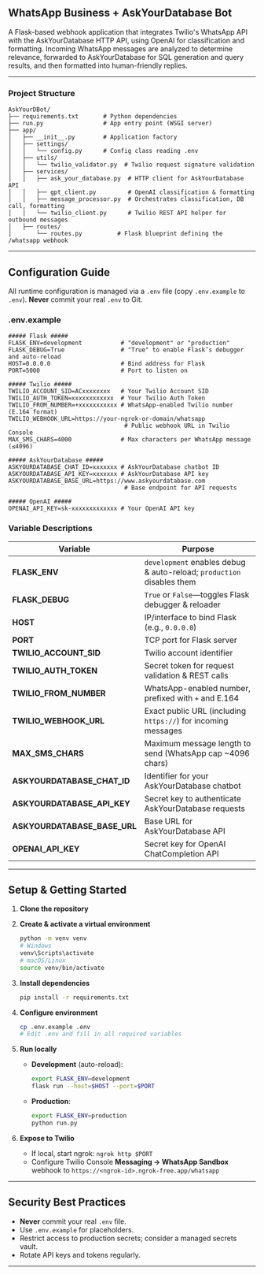 ## WhatsApp Business + AskYourDatabase Bot

A Flask-based webhook application that integrates Twilio's WhatsApp API with the AskYourDatabase HTTP API, using OpenAI for classification and formatting. Incoming WhatsApp messages are analyzed to determine relevance, forwarded to AskYourDatabase for SQL generation and query results, and then formatted into human-friendly replies.

---

### Project Structure

```
AskYourDBot/
├── requirements.txt       # Python dependencies
├── run.py                 # App entry point (WSGI server)
├── app/
│   ├── __init__.py        # Application factory
│   ├── settings/
│   │   └── config.py      # Config class reading .env
│   ├── utils/
│   │   └── twilio_validator.py  # Twilio request signature validation
│   ├── services/
│   │   ├── ask_your_database.py  # HTTP client for AskYourDatabase API
│   │   ├── gpt_client.py         # OpenAI classification & formatting
│   │   ├── message_processor.py  # Orchestrates classification, DB call, formatting
│   │   └── twilio_client.py      # Twilio REST API helper for outbound messages
│   ├── routes/
│       └── routes.py          # Flask blueprint defining the /whatsapp webhook
```

---

## Configuration Guide

All runtime configuration is managed via a `.env` file (copy `.env.example` to `.env`). **Never** commit your real `.env` to Git.

### .env.example

```dotenv
##### Flask #####
FLASK_ENV=development           # "development" or "production"
FLASK_DEBUG=True                # "True" to enable Flask’s debugger and auto-reload
HOST=0.0.0.0                    # Bind address for Flask
PORT=5000                       # Port to listen on

##### Twilio #####
TWILIO_ACCOUNT_SID=ACxxxxxxxx   # Your Twilio Account SID
TWILIO_AUTH_TOKEN=xxxxxxxxxxxx  # Your Twilio Auth Token
TWILIO_FROM_NUMBER=+xxxxxxxxxxx # WhatsApp-enabled Twilio number (E.164 format)
TWILIO_WEBHOOK_URL=https://your-ngrok-or-domain/whatsapp
                                 # Public webhook URL in Twilio Console
MAX_SMS_CHARS=4000              # Max characters per WhatsApp message (≤4096)

##### AskYourDatabase #####
ASKYOURDATABASE_CHAT_ID=xxxxxxx # AskYourDatabase chatbot ID
ASKYOURDATABASE_API_KEY=xxxxxxx # AskYourDatabase API key
ASKYOURDATABASE_BASE_URL=https://www.askyourdatabase.com
                                 # Base endpoint for API requests

##### OpenAI #####
OPENAI_API_KEY=sk-xxxxxxxxxxxxx # Your OpenAI API key
```

### Variable Descriptions

| Variable                     | Purpose                                                               |
| ---------------------------- | --------------------------------------------------------------------- |
| **FLASK_ENV**                | `development` enables debug & auto-reload; `production` disables them |
| **FLASK_DEBUG**              | `True` or `False`—toggles Flask debugger & reloader                   |
| **HOST**                     | IP/interface to bind Flask (e.g., `0.0.0.0`)                          |
| **PORT**                     | TCP port for Flask server                                             |
| **TWILIO_ACCOUNT_SID**       | Twilio account identifier                                             |
| **TWILIO_AUTH_TOKEN**        | Secret token for request validation & REST calls                      |
| **TWILIO_FROM_NUMBER**       | WhatsApp-enabled number, prefixed with `+` and E.164                  |
| **TWILIO_WEBHOOK_URL**       | Exact public URL (including `https://`) for incoming messages         |
| **MAX_SMS_CHARS**            | Maximum message length to send (WhatsApp cap \~4096 chars)            |
| **ASKYOURDATABASE_CHAT_ID**  | Identifier for your AskYourDatabase chatbot                           |
| **ASKYOURDATABASE_API_KEY**  | Secret key to authenticate AskYourDatabase requests                   |
| **ASKYOURDATABASE_BASE_URL** | Base URL for AskYourDatabase API                                      |
| **OPENAI_API_KEY**           | Secret key for OpenAI ChatCompletion API                              |

---

## Setup & Getting Started

1. **Clone the repository**

2. **Create & activate a virtual environment**

   ```bash
   python -m venv venv
   # Windows
   venv\Scripts\activate
   # macOS/Linux
   source venv/bin/activate
   ```

3. **Install dependencies**

   ```bash
   pip install -r requirements.txt
   ```

4. **Configure environment**

   ```bash
   cp .env.example .env
   # Edit .env and fill in all required variables
   ```

5. **Run locally**

   - **Development** (auto-reload):

     ```bash
     export FLASK_ENV=development
     flask run --host=$HOST --port=$PORT
     ```

   - **Production**:

     ```bash
     export FLASK_ENV=production
     python run.py
     ```

6. **Expose to Twilio**

   - If local, start ngrok: `ngrok http $PORT`
   - Configure Twilio Console **Messaging → WhatsApp Sandbox** webhook to `https://<ngrok-id>.ngrok-free.app/whatsapp`

---

## Security Best Practices

- **Never** commit your real `.env` file.
- Use `.env.example` for placeholders.
- Restrict access to production secrets; consider a managed secrets vault.
- Rotate API keys and tokens regularly.

---

